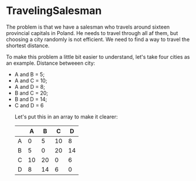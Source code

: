 # TravelingSalesman

The problem is that we have a salesman who travels around sixteen provincial capitals in Poland. He needs to travel through all af them, but choosing a city randomly is not efficient. We need to find a way to travel the shortest distance.

To make this problem a little bit easier to understand, let's take four cities as an example. Distance betweeen city:
<ul><li>A and B = 5;</li>
 <li>A and C = 10;</li>
 <li>A and D = 8;</li>
 <li>B and C = 20;</li>
 <li>B and D = 14;</li>
 <li>C and D = 6</li>
 
Let's put this in an array to make it clearer:
 
||A|B|C|D|
|-|-|-|-|-|
|A|0|5|10|8|
|B|5|0|20|14|
|C|10|20|0|6|
|D|8|14|6|0|
